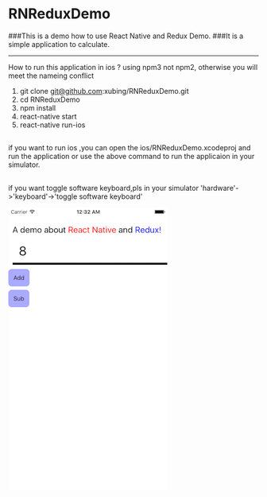 # RNReduxDemo
###This is a demo  how to use React Native and Redux Demo.
###It is a simple application to calculate.

---
How to run this application in ios ?
using npm3 not npm2, otherwise you will meet the nameing conflict

1. git clone git@github.com:xubing/RNReduxDemo.git
2. cd RNReduxDemo
3. npm install 
4. react-native start
5. react-native run-ios  

##
if you want to run ios ,you can open the ios/RNReduxDemo.xcodeproj and run the application or use the above command to run the applicaion in your simulator.

##
if you want toggle software keyboard,pls in your simulator 'hardware'->'keyboard'->'toggle software keyboard'
 
 
 ![demo ](./demo.png "Title")



